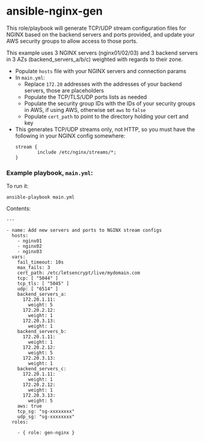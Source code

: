 # ansible-nginx-gen

This role/playbook will generate TCP/UDP stream configuration files for NGINX based on the backend servers and ports provided, and update your AWS security groups to allow access to those ports.

This example uses 3 NGINX servers (nginx01/02/03) and 3 backend servers in 3 AZs (backend_servers_a/b/c) weighted with regards to their zone.

* Populate `hosts` file with your NGINX servers and connection params
* In `main.yml`:
  * Replace `172.20` addresses with the addresses of your backend servers, those are placeholders
  * Populate the TCP/TLS/UDP ports lists as needed
  * Populate the security group IDs with the IDs of your security groups in AWS, if using AWS, otherwise set `aws` to `false`
  * Populate `cert_path` to point to the directory holding your cert and key
* This generates TCP/UDP streams only, not HTTP, so you must have the following in your NGINX config somewhere:
  ```
  stream {
          include /etc/nginx/streams/*;
  }
  ```

### Example playbook, `main.yml`:

To run it:

```
ansible-playbook main.yml
```

Contents:
```
---

- name: Add new servers and ports to NGINX stream configs
  hosts:
    - nginx01
    - nginx02
    - nginx03
  vars:
    fail_timeout: 10s
    max_fails: 3
    cert_path: /etc/letsencrypt/live/mydomain.com
    tcp: [ "5044" ]
    tcp_tls: [ "5045" ]
    udp: [ "6514" ]
    backend_servers_a:
      172.20.1.11:
        weight: 5
      172.20.2.12:
        weight: 1
      172.20.3.13:
        weight: 1
    backend_servers_b:
      172.20.1.11:
        weight: 1
      172.20.2.12:
        weight: 5
      172.20.3.13:
        weight: 1
    backend_servers_c:
      172.20.1.11:
        weight: 1
      172.20.2.12:
        weight: 1
      172.20.3.13:
        weight: 5
    aws: true
    tcp_sg: "sg-xxxxxxxx"
    udp_sg: "sg-xxxxxxxx"
  roles:

    - { role: gen-nginx }
```
